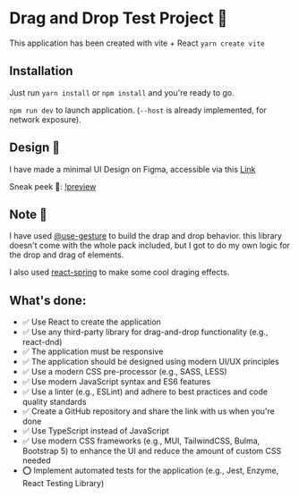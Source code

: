 # Drag and Drop Test Project 🚀

This application has been created with vite + React `yarn create vite`

## Installation 

Just run `yarn install` or `npm install` and you're ready to go.

`npm run dev` to launch application. (`--host` is already implemented, for network exposure).

## Design 🎨

I have made a minimal UI Design on Figma, accessible via this [Link](https://www.figma.com/file/sUHnXCQlkymi132bZVVhXD/Drag-N-Drop-UI?type=design&node-id=0-1&mode=design)

Sneak peek 👀:
[!preview](https://prnt.sc/-PazICt4w0Mo)

## Note 👋

I have used [@use-gesture](https://use-gesture.netlify.app/) to build the drap and drop behavior. this library doesn't come with the whole pack included, but I got to do my own logic for the drop and drag of elements.

I also used [react-spring](https://github.com/pmndrs/react-spring) to make some cool draging effects.

## What's done:

- ✅ Use React to create the application
- ✅ Use any third-party library for drag-and-drop functionality (e.g., react-dnd)
- ✅ The application must be responsive
- ✅ The application should be designed using modern UI/UX principles
- ✅ Use a modern CSS pre-processor (e.g., SASS, LESS)
- ✅ Use modern JavaScript syntax and ES6 features
- ✅ Use a linter (e.g., ESLint) and adhere to best practices and code quality standards
- ✅ Create a GitHub repository and share the link with us when you're done
- ✅ Use TypeScript instead of JavaScript
- ✅ Use modern CSS frameworks (e.g., MUI, TailwindCSS, Bulma, Bootstrap 5) to enhance the UI and reduce the amount of custom CSS needed
- ⭕ Implement automated tests for the application (e.g., Jest, Enzyme, React Testing
Library)